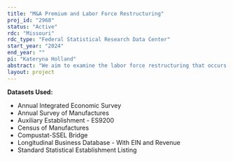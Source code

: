 ```yaml
---
title: "M&A Premium and Labor Force Restructuring"
proj_id: "2968"
status: "Active"
rdc: "Missouri"
rdc_type: "Federal Statistical Research Data Center"
start_year: "2024"
end_year: ""
pi: "Kateryna Holland"
abstract: "We aim to examine the labor force restructuring that occurs around mergers and acquisitions (M&A). Specifically, we aim to quantify the proportion of the target premium that can be attributed to labor-related cost synergies. We propose a new methodology which takes into account both the duplicate and the perpetual nature of labor changes during acquisitions, including job continuations, additions, and eliminations. The unique establishment level data available through several Census datasets, including the Longitudinal Business Database (LBD), which accounts for labor-related restructuring in continuing, new, and closed establishments, can allow for this analysis. In addition to estimating the proportion of target premium associated with the M&A-related labor restructuring, we aim to quantify the actual labor-related restructuring around M&As and document general trends related to remaining and new employees, to periods inside and outside of recessions and to different acquisition types."
layout: project
---
```


**Datasets Used:**

  - Annual Integrated Economic Survey 
  - Annual Survey of Manufactures 
  - Auxiliary Establishment - ES9200 
  - Census of Manufactures 
  - Compustat-SSEL Bridge 
  - Longitudinal Business Database - With EIN and Revenue 
  - Standard Statistical Establishment Listing 

